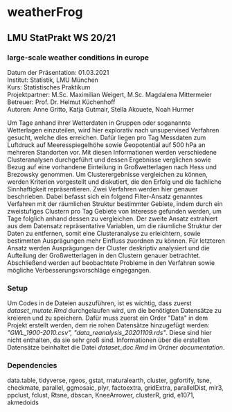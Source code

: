 # weatherFrog
## LMU StatPrakt WS 20/21
### large-scale weather conditions in europe

Datum der Präsentation: 01.03.2021  
Institut: Statistik, LMU München  
Kurs: Statistisches Praktikum  
Projektpartner: M.Sc. Maximilian Weigert, M.Sc. Magdalena Mittermeier  
Betreuer: Prof. Dr. Helmut Küchenhoff  
Autoren: Anne Gritto, Katja Gutmair, Stella Akouete, Noah Hurmer


Um Tage anhand ihrer Wetterdaten in Gruppen oder soganannte Wetterlagen einzuteilen, wird hier explorativ nach unsupervised Verfahren gesucht, welche dies erreichen. Dafür liegen pro Tag Messdaten zum Luftdruck auf Meeresspiegelhöhe sowie Geopotential auf 500 hPa an mehreren Standorten vor. Mit diesen Informationen werden verschiedene Clusteranalysen durchgeführt und dessen Ergebnisse verglichen sowie Bezug auf eine vorhandene Einteilung in Großwetterlagen nach Hess und Brezowsky genommen. Um Clusterergebnisse vergleichen zu können, werden Kriterien vorgestellt und diskutiert, die den Erfolg und die fachliche Sinnhaftigkeit repräsentieren. Zwei Verfahren werden hier genauer beschrieben. Dabei befasst sich ein folgend Filter-Ansatz genanntes Verfahren mit der räumlichen Struktur bestimmter Gebiete, indem durch ein zweistufiges Clustern pro Tag Gebiete von Interesse gefunden werden, um Tage folglich anhand dessen zu vergleichen. Der zweite Ansatz extrahiert aus dem Datensatz repräsentative Variablen, um die räumliche Struktur der Daten zu entfernen, somit eine Clusteranalyse zu erleichtern, sowie bestimmten Ausprägungen mehr Einfluss zuordnen zu können. Für letzteren Ansatz werden Ausprägungen der Cluster deskriptiv analysiert und die Aufteilung der Großwetterlagen in den Clustern genauer betrachtet. Abschließend werden auf beobachtete Probleme in den Verfahren sowie mögliche Verbesserungsvorschläge eingegangen.


### Setup

Um Codes in de Dateien auszuführen, ist es wichtig, dass zuerst *dataset_mutate.Rmd* durchgelaufen wird, um die benötigten Datensätze zu kreieren und zu speichern.
Dafür muss zuerst ein Order "Data" in dem Projekt erstellt werden, dem rie rohen Datensätze hinzugefügt werden: *"GWL_1900-2010.csv", "data_reanalysis_20201109.rds"*.
Diese sind hier nicht enthalten, da sie sehr groß sind. Informationen über die erstellten Datensätze beinhaltet die Datei *dataset_doc.Rmd* im Ordner *documentation*.
 
### Dependencies

data.table, tidyverse, rgeos, gstat, rnaturalearth, cluster, ggfortify, tsne, checkmate, parallel, ggmosaic, plyr, factoextra, gridExtra, parallelDist,
mlr3, ppclust, fclust, Rtsne, dbscan, KneeArrower, clusterR, grid, e1071, akmedoids 
